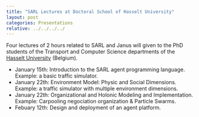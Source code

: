 ```yaml
---
title: "SARL Lectures at Doctoral School of Hasselt University"
layout: post
categories: Presentations
relative: ../../../../
---
```


Four lectures of 2 hours related to SARL and Janus will given to the PhD students of the Transport and Computer Science departments of the [Hasselt University](http://www.uhasselt.be/IMOB-EN) (Belgium).

* January 15th: Introduction to the SARL agent programming language. Example: a basic traffic simulator.
* January 22th: Environment Model: Physic and Social Dimensions. Example: a traffic simulator with multiple environment dimensions.
* January 22th: Organizational and Holonic Modeling and Implementation. Example: Carpooling negociation organization & Particle Swarms.
* Febuary 12th: Design and deployment of an agent platform.

